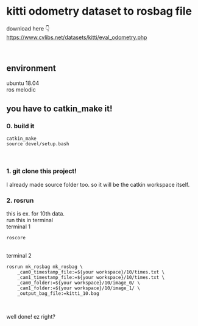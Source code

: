 # kitti odometry dataset to rosbag file
download here 👇 <br>
https://www.cvlibs.net/datasets/kitti/eval_odometry.php

<br>

## environment
ubuntu 18.04 <br>
ros melodic <br>

## you have to catkin_make it!

### 0. build it
```
catkin_make
source devel/setup.bash
```
<br>

### 1. git clone this project! 
I already made source folder too. so it will be the catkin workspace itself.
<br>


### 2. rosrun
this is ex. for 10th data. <br>
run this in terminal <br>
terminal 1
```
roscore
```
<br> terminal 2
```
rosrun mk_rosbag mk_rosbag \
    _cam0_timestamp_file:=${your workspace}/10/times.txt \
    _cam1_timestamp_file:=${your workspace}/10/times.txt \
    _cam0_folder:=${your workspace}/10/image_0/ \
    _cam1_folder:=${your workspace}/10/image_1/ \
    _output_bag_file:=kitti_10.bag

```
<br>

well done! ez right?

